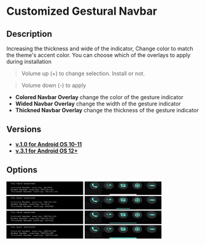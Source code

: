 # Customized Gestural Navbar

## Description
 Increasing the thickness and wide of the indicator, Change color to match the theme's accent color.
 You can choose which of the overlays to apply during installation
> Volume up (+) to change selection. Install or not.

> Volume down (-) to apply
- **Colored Navbar Overlay** change the color of the gesture indicator
- **Wided Navbar Overlay** change the width of the gesture indicator
- **Thickned Navbar Overlay** change the thickness of the gesture indicator

## Versions
- [**v.1.0 for Android OS 10-11**](https://github.com/Magisk-Modules-Alt-Repo/CustomizedNavbar/releases/tag/1.0)
- [**v.3.1 for Android OS 12+**](https://github.com/Magisk-Modules-Alt-Repo/CustomizedNavbar/releases/tag/3.1)

## Options

<p align="left">
<img width="200" height="35" src="https://raw.githubusercontent.com/Magisk-Modules-Alt-Repo/CustomizedNavbar/main/assets/0-1-1-choose.png">
<img width="200" height="35" src="https://raw.githubusercontent.com/Magisk-Modules-Alt-Repo/CustomizedNavbar/main/assets/0-1-1-result.png">

<img width="200" height="35" src="https://raw.githubusercontent.com/Magisk-Modules-Alt-Repo/CustomizedNavbar/main/assets/1-0-0-choose.png">
<img width="200" height="35" src="https://raw.githubusercontent.com/Magisk-Modules-Alt-Repo/CustomizedNavbar/main/assets/1-0-0-result.png">
 
<img width="200" height="35" src="https://raw.githubusercontent.com/Magisk-Modules-Alt-Repo/CustomizedNavbar/main/assets/1-1-0-choose.png">
<img width="200" height="35" src="https://raw.githubusercontent.com/Magisk-Modules-Alt-Repo/CustomizedNavbar/main/assets/1-1-0-result.png">

<img width="200" height="35" src="https://raw.githubusercontent.com/Magisk-Modules-Alt-Repo/CustomizedNavbar/main/assets/1-1-1-choose.png">
<img width="200" height="35" src="https://raw.githubusercontent.com/Magisk-Modules-Alt-Repo/CustomizedNavbar/main/assets/1-1-1-result.png">
</p>
